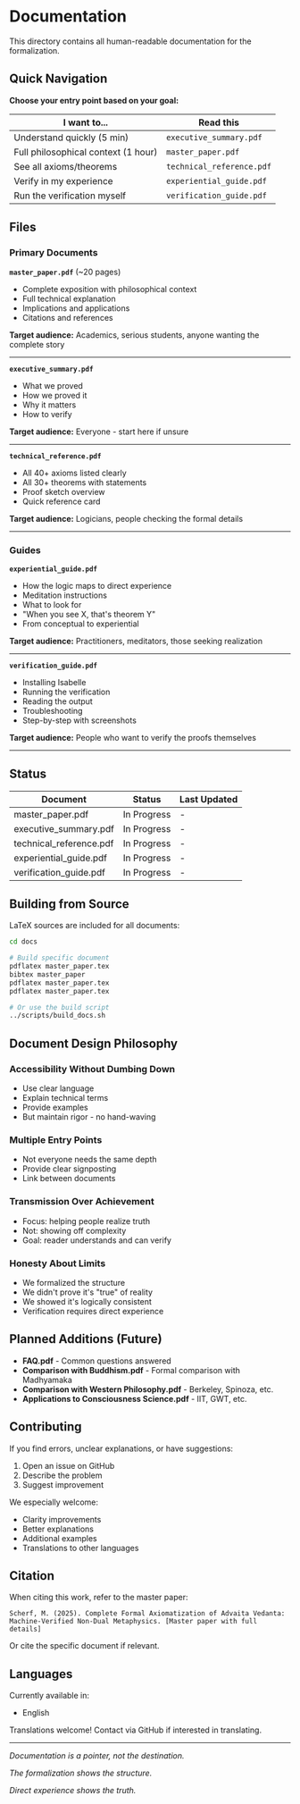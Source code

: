 # Documentation

This directory contains all human-readable documentation for the formalization.

## Quick Navigation

**Choose your entry point based on your goal:**

| I want to... | Read this |
|--------------|-----------|
| Understand quickly (5 min) | `executive_summary.pdf` |
| Full philosophical context (1 hour) | `master_paper.pdf` |
| See all axioms/theorems | `technical_reference.pdf` |
| Verify in my experience | `experiential_guide.pdf` |
| Run the verification myself | `verification_guide.pdf` |

## Files

### Primary Documents

**`master_paper.pdf`** (~20 pages)
- Complete exposition with philosophical context
- Full technical explanation
- Implications and applications
- Citations and references

**Target audience:** Academics, serious students, anyone wanting the complete story

---

**`executive_summary.pdf`**
- What we proved
- How we proved it
- Why it matters
- How to verify

**Target audience:** Everyone - start here if unsure

---

**`technical_reference.pdf`** 
- All 40+ axioms listed clearly
- All 30+ theorems with statements
- Proof sketch overview
- Quick reference card

**Target audience:** Logicians, people checking the formal details

---

### Guides

**`experiential_guide.pdf`**
- How the logic maps to direct experience
- Meditation instructions
- What to look for
- "When you see X, that's theorem Y"
- From conceptual to experiential

**Target audience:** Practitioners, meditators, those seeking realization

---

**`verification_guide.pdf`** 
- Installing Isabelle
- Running the verification
- Reading the output
- Troubleshooting
- Step-by-step with screenshots

**Target audience:** People who want to verify the proofs themselves

---

## Status

| Document | Status | Last Updated |
|----------|--------|--------------|
| master_paper.pdf |  In Progress | - |
| executive_summary.pdf |  In Progress | - |
| technical_reference.pdf |  In Progress | - |
| experiential_guide.pdf |  In Progress | - |
| verification_guide.pdf |  In Progress | - |


## Building from Source

LaTeX sources are included for all documents:

```bash
cd docs

# Build specific document
pdflatex master_paper.tex
bibtex master_paper
pdflatex master_paper.tex
pdflatex master_paper.tex

# Or use the build script
../scripts/build_docs.sh
```

## Document Design Philosophy

### Accessibility Without Dumbing Down
- Use clear language
- Explain technical terms
- Provide examples
- But maintain rigor - no hand-waving

### Multiple Entry Points
- Not everyone needs the same depth
- Provide clear signposting
- Link between documents

### Transmission Over Achievement
- Focus: helping people realize truth
- Not: showing off complexity
- Goal: reader understands and can verify

### Honesty About Limits
- We formalized the structure
- We didn't prove it's "true" of reality
- We showed it's logically consistent
- Verification requires direct experience

## Planned Additions (Future)

- **FAQ.pdf** - Common questions answered
- **Comparison with Buddhism.pdf** - Formal comparison with Madhyamaka
- **Comparison with Western Philosophy.pdf** - Berkeley, Spinoza, etc.
- **Applications to Consciousness Science.pdf** - IIT, GWT, etc.

## Contributing

If you find errors, unclear explanations, or have suggestions:
1. Open an issue on GitHub
2. Describe the problem
3. Suggest improvement

We especially welcome:
- Clarity improvements
- Better explanations
- Additional examples
- Translations to other languages

## Citation

When citing this work, refer to the master paper:

```
Scherf, M. (2025). Complete Formal Axiomatization of Advaita Vedanta:
Machine-Verified Non-Dual Metaphysics. [Master paper with full details]
```

Or cite the specific document if relevant.

## Languages

Currently available in:
- English

Translations welcome! Contact via GitHub if interested in translating.

---

*Documentation is a pointer, not the destination.*

*The formalization shows the structure.*

*Direct experience shows the truth.*